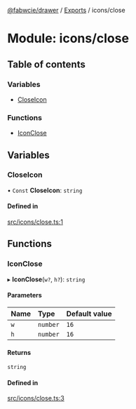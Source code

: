 [@fabwcie/drawer](../README.md) / [Exports](../modules.md) / icons/close

# Module: icons/close

## Table of contents

### Variables

- [CloseIcon](icons_close.md#closeicon)

### Functions

- [IconClose](icons_close.md#iconclose)

## Variables

### CloseIcon

• `Const` **CloseIcon**: `string`

#### Defined in

[src/icons/close.ts:1](https://github.com/fabwcie/drawer/blob/e245821/src/icons/close.ts#L1)

## Functions

### IconClose

▸ **IconClose**(`w?`, `h?`): `string`

#### Parameters

| Name | Type | Default value |
| :------ | :------ | :------ |
| `w` | `number` | `16` |
| `h` | `number` | `16` |

#### Returns

`string`

#### Defined in

[src/icons/close.ts:3](https://github.com/fabwcie/drawer/blob/e245821/src/icons/close.ts#L3)
